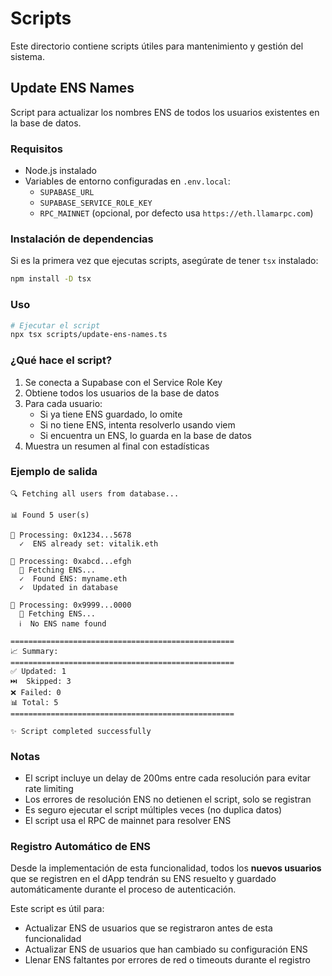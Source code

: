 # Scripts

Este directorio contiene scripts útiles para mantenimiento y gestión del sistema.

## Update ENS Names

Script para actualizar los nombres ENS de todos los usuarios existentes en la base de datos.

### Requisitos

- Node.js instalado
- Variables de entorno configuradas en `.env.local`:
  - `SUPABASE_URL`
  - `SUPABASE_SERVICE_ROLE_KEY`
  - `RPC_MAINNET` (opcional, por defecto usa `https://eth.llamarpc.com`)

### Instalación de dependencias

Si es la primera vez que ejecutas scripts, asegúrate de tener `tsx` instalado:

```bash
npm install -D tsx
```

### Uso

```bash
# Ejecutar el script
npx tsx scripts/update-ens-names.ts
```

### ¿Qué hace el script?

1. Se conecta a Supabase con el Service Role Key
2. Obtiene todos los usuarios de la base de datos
3. Para cada usuario:
   - Si ya tiene ENS guardado, lo omite
   - Si no tiene ENS, intenta resolverlo usando viem
   - Si encuentra un ENS, lo guarda en la base de datos
4. Muestra un resumen al final con estadísticas

### Ejemplo de salida

```
🔍 Fetching all users from database...

📊 Found 5 user(s)

👤 Processing: 0x1234...5678
  ✓  ENS already set: vitalik.eth

👤 Processing: 0xabcd...efgh
  🔄 Fetching ENS...
  ✓  Found ENS: myname.eth
  ✓  Updated in database

👤 Processing: 0x9999...0000
  🔄 Fetching ENS...
  ℹ️  No ENS name found

==================================================
📈 Summary:
==================================================
✅ Updated: 1
⏭️  Skipped: 3
❌ Failed: 0
📊 Total: 5
==================================================

✨ Script completed successfully
```

### Notas

- El script incluye un delay de 200ms entre cada resolución para evitar rate limiting
- Los errores de resolución ENS no detienen el script, solo se registran
- Es seguro ejecutar el script múltiples veces (no duplica datos)
- El script usa el RPC de mainnet para resolver ENS

### Registro Automático de ENS

Desde la implementación de esta funcionalidad, todos los **nuevos usuarios** que se registren en el dApp tendrán su ENS resuelto y guardado automáticamente durante el proceso de autenticación.

Este script es útil para:
- Actualizar ENS de usuarios que se registraron antes de esta funcionalidad
- Actualizar ENS de usuarios que han cambiado su configuración ENS
- Llenar ENS faltantes por errores de red o timeouts durante el registro
